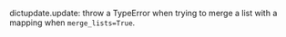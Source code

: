 dictupdate.update: throw a TypeError when trying to merge a list with a mapping when ``merge_lists=True``.
